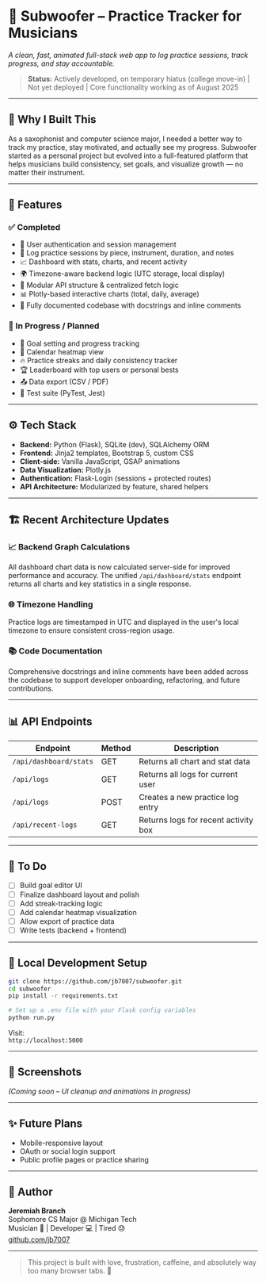 # 🎷 Subwoofer – Practice Tracker for Musicians  
*A clean, fast, animated full-stack web app to log practice sessions, track progress, and stay accountable.*

> **Status:** Actively developed, on temporary hiatus (college move-in) | Not yet deployed | Core functionality working as of August 2025

---

## 🧠 Why I Built This  
As a saxophonist and computer science major, I needed a better way to track my practice, stay motivated, and actually see my progress. Subwoofer started as a personal project but evolved into a full-featured platform that helps musicians build consistency, set goals, and visualize growth — no matter their instrument.

---

## 🌟 Features

### ✅ Completed
- 🔐 User authentication and session management  
- 📝 Log practice sessions by piece, instrument, duration, and notes  
- 📈 Dashboard with stats, charts, and recent activity  
- 🌍 Timezone-aware backend logic (UTC storage, local display)  
- 🧱 Modular API structure & centralized fetch logic  
- 📊 Plotly-based interactive charts (total, daily, average)  
- 🧾 Fully documented codebase with docstrings and inline comments  

### 🚧 In Progress / Planned
- 🎯 Goal setting and progress tracking  
- 📅 Calendar heatmap view  
- 🔥 Practice streaks and daily consistency tracker  
- 🏆 Leaderboard with top users or personal bests  
- 📤 Data export (CSV / PDF)  
- 🧪 Test suite (PyTest, Jest)  

---

## ⚙️ Tech Stack

- **Backend:** Python (Flask), SQLite (dev), SQLAlchemy ORM  
- **Frontend:** Jinja2 templates, Bootstrap 5, custom CSS  
- **Client-side:** Vanilla JavaScript, GSAP animations  
- **Data Visualization:** Plotly.js  
- **Authentication:** Flask-Login (sessions + protected routes)  
- **API Architecture:** Modularized by feature, shared helpers  

---

## 🏗️ Recent Architecture Updates

### 📈 Backend Graph Calculations  
All dashboard chart data is now calculated server-side for improved performance and accuracy. The unified `/api/dashboard/stats` endpoint returns all charts and key statistics in a single response.

### 🌐 Timezone Handling  
Practice logs are timestamped in UTC and displayed in the user's local timezone to ensure consistent cross-region usage.

### 📚 Code Documentation  
Comprehensive docstrings and inline comments have been added across the codebase to support developer onboarding, refactoring, and future contributions.

---

## 📊 API Endpoints

| Endpoint                | Method | Description                            |
|------------------------|--------|----------------------------------------|
| `/api/dashboard/stats` | GET    | Returns all chart and stat data        |
| `/api/logs`            | GET    | Returns all logs for current user      |
| `/api/logs`            | POST   | Creates a new practice log entry       |
| `/api/recent-logs`     | GET    | Returns logs for recent activity box   |

---

## 🚧 To Do

- [ ] Build goal editor UI  
- [ ] Finalize dashboard layout and polish  
- [ ] Add streak-tracking logic  
- [ ] Add calendar heatmap visualization  
- [ ] Allow export of practice data  
- [ ] Write tests (backend + frontend)  

---

## 🔧 Local Development Setup

```bash
git clone https://github.com/jb7007/subwoofer.git
cd subwoofer
pip install -r requirements.txt

# Set up a .env file with your Flask config variables
python run.py
```

Visit:  
`http://localhost:5000`

---

## 📸 Screenshots  
*(Coming soon – UI cleanup and animations in progress)*

---

## ✨ Future Plans

- Mobile-responsive layout  
- OAuth or social login support  
- Public profile pages or practice sharing  

---

## 📇 Author

**Jeremiah Branch**  
Sophomore CS Major @ Michigan Tech  
Musician 🎷 | Developer 💻 | Tired 😓  
[github.com/jb7007](https://github.com/jb7007)

---

> This project is built with love, frustration, caffeine, and absolutely way too many browser tabs. 🤍
